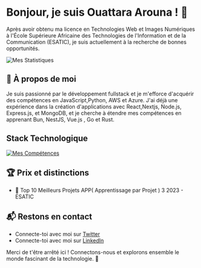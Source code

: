 # Bonjour, je suis Ouattara Arouna ! 👋

Après avoir obtenu ma licence en Technologies Web et Images Numériques à l'École Supérieure Africaine des Technologies de l'Information et de la Communication (ESATIC), je suis actuellement à la recherche de bonnes opportunités.

![Mes Statistiques](https://github-readme-stats.vercel.app/api?username=Ano2225&theme=vue-dark&show_icons=true&hide_border=true&count_private=true)

## 🚀 À propos de moi

Je suis passionné par le développement fullstack et je m'efforce d'acquérir des compétences en JavaScript,Python, AWS et Azure. J'ai déjà une expérience dans la création d'applications avec React,Nextjs, Node.js, Express.js, et MongoDB, et je cherche à étendre mes compétences en apprenant Bun, NestJS, Vue.js , Go et Rust.

## Stack Technologique

[![Mes Compétences](https://skillicons.dev/icons?i=js,ts,nodejs,nextjs,express,react,mongodb,python,aws,azure,git,github,docker,vitest,postman,vscode,figma,ai,ps)](https://skillicons.dev)

## 🏆 Prix et distinctions

- 🌟 Top 10 Meilleurs Projets  APP( Apprentissage par Projet ) 3 2023 - ESATIC

## 📬 Restons en contact

- Connecte-toi avec moi sur [Twitter](https://twitter.com/ouatt0767)
- Connecte-toi avec moi sur [LinkedIn](https://www.linkedin.com/in/arouna-ouattara/)

Merci de t'être arrêté ici ! Connectons-nous et explorons ensemble le monde fascinant de la technologie. 🚀
